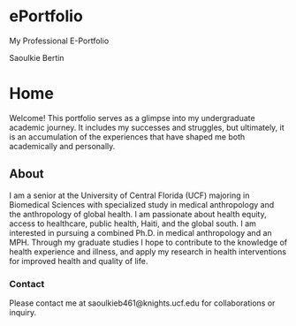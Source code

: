 # ePortfolio
My Professional E-Portfolio

<!DOCTYPE html>
<html>
<body>
  <head>Saoulkie Bertin</head>
  <h1>Home</h1>
  <p> Welcome! This portfolio serves as a glimpse into my undergraduate academic journey. It includes my successes and struggles, but ultimately, it is an accumulation of the experiences that have shaped me both academically and personally.  </p>
  
  <h2>About</h2>
  <p> I am a senior at the University of Central Florida (UCF) majoring in Biomedical Sciences with specialized study in medical anthropology and the anthropology of   global health. I am passionate about health equity, access to healthcare, public health, Haiti, and the global south. I am interested in pursuing a combined Ph.D. in medical anthropology and an MPH. Through my graduate studies I hope to contribute to the knowledge of health experience and illness, and apply my research in health interventions for improved health and quality of life.</p>

  <h3>Contact</h3>
  <p>Please contact me at saoulkieb461@knights.ucf.edu for collaborations or inquiry.</p>

</body>
</html>
